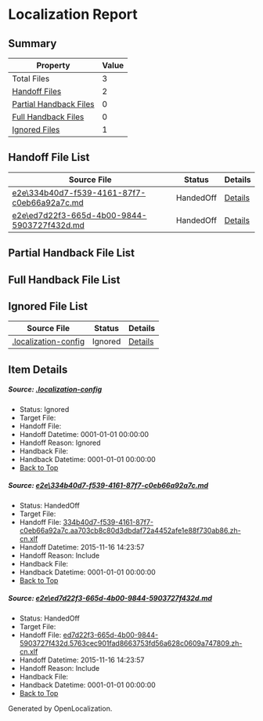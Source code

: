 # <a name='report-top'></a> Localization Report

## Summary
 Property | Value 
 -------- | ----- 
 Total Files | 3
[ Handoff Files ](#handoff-list)| 2
[ Partial Handback Files ](#partial-handback-list)| 0
[ Full Handback Files ](#full-handback-list)| 0
[ Ignored Files ](#ignored-list)| 1

## <a name='handoff-list'></a> Handoff File List
 Source File | Status | Details 
 ----------- | ------ | ------- 
 [e2e\334b40d7-f539-4161-87f7-c0eb66a92a7c.md](https://github.com/OpenLocalizationTest/oltest/blob/43a4b6d2d31458ad988b3a0fb7a3675adbf13dd6/e2e/334b40d7-f539-4161-87f7-c0eb66a92a7c.md) | HandedOff | [Details](#19c62f4f45a92999b139bc8f94176176811482e41)
 [e2e\ed7d22f3-665d-4b00-9844-5903727f432d.md](https://github.com/OpenLocalizationTest/oltest/blob/43a4b6d2d31458ad988b3a0fb7a3675adbf13dd6/e2e/ed7d22f3-665d-4b00-9844-5903727f432d.md) | HandedOff | [Details](#324dd469e21e3dede367f74874e5a8ae77d4fd802)

## <a name='partial-handback-list'></a> Partial Handback File List

## <a name='handback-list'></a> Full Handback File List

## <a name='ignored-list'></a> Ignored File List
 Source File | Status | Details 
 ----------- | ------ | ------- 
 [.localization-config](https://github.com/OpenLocalizationTest/oltest/blob/43a4b6d2d31458ad988b3a0fb7a3675adbf13dd6/.localization-config) | Ignored | [Details](#048a0e657b81f2e30d1cbef1ba533f0de3ca11c40)

## Item Details
##### <a name='048a0e657b81f2e30d1cbef1ba533f0de3ca11c40'></a> Source: [.localization-config](https://github.com/OpenLocalizationTest/oltest/blob/43a4b6d2d31458ad988b3a0fb7a3675adbf13dd6/.localization-config)
* Status: Ignored
* Target File: 
* Handoff File: 
* Handoff Datetime: 0001-01-01 00:00:00
* Handoff Reason: Ignored
* Handback File: 
* Handback Datetime: 0001-01-01 00:00:00
* [Back to Top](#report-top)

##### <a name='19c62f4f45a92999b139bc8f94176176811482e41'></a> Source: [e2e\334b40d7-f539-4161-87f7-c0eb66a92a7c.md](https://github.com/OpenLocalizationTest/oltest/blob/43a4b6d2d31458ad988b3a0fb7a3675adbf13dd6/e2e/334b40d7-f539-4161-87f7-c0eb66a92a7c.md)
* Status: HandedOff
* Target File: 
* Handoff File: [334b40d7-f539-4161-87f7-c0eb66a92a7c.aa703cb8c80d3dbdaf72a4452afe1e88f730ab86.zh-cn.xlf](https://github.com/OpenLocalizationTestOrg/olhandoff/blob/18291949e6a80427c4e8d3a3968d397bfaa7e467/ol-handoff/OpenLocalizationTestOrg/oltest.zh-cn/yanz/334b40d7-f539-4161-87f7-c0eb66a92a7c.aa703cb8c80d3dbdaf72a4452afe1e88f730ab86.zh-cn.xlf)
* Handoff Datetime: 2015-11-16 14:23:57
* Handoff Reason: Include
* Handback File: 
* Handback Datetime: 0001-01-01 00:00:00
* [Back to Top](#report-top)

##### <a name='324dd469e21e3dede367f74874e5a8ae77d4fd802'></a> Source: [e2e\ed7d22f3-665d-4b00-9844-5903727f432d.md](https://github.com/OpenLocalizationTest/oltest/blob/43a4b6d2d31458ad988b3a0fb7a3675adbf13dd6/e2e/ed7d22f3-665d-4b00-9844-5903727f432d.md)
* Status: HandedOff
* Target File: 
* Handoff File: [ed7d22f3-665d-4b00-9844-5903727f432d.5763cec901fad8663753fd56a628c0609a747809.zh-cn.xlf](https://github.com/OpenLocalizationTestOrg/olhandoff/blob/18291949e6a80427c4e8d3a3968d397bfaa7e467/ol-handoff/OpenLocalizationTestOrg/oltest.zh-cn/yanz/ed7d22f3-665d-4b00-9844-5903727f432d.5763cec901fad8663753fd56a628c0609a747809.zh-cn.xlf)
* Handoff Datetime: 2015-11-16 14:23:57
* Handoff Reason: Include
* Handback File: 
* Handback Datetime: 0001-01-01 00:00:00
* [Back to Top](#report-top)


Generated by OpenLocalization.
